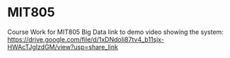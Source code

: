 # MIT805
Course Work for MIT805 Big Data
link to demo video showing the system:  https://drive.google.com/file/d/1xDNdoIi87tv4_b11sjx-HWAcTJgIzdGM/view?usp=share_link
